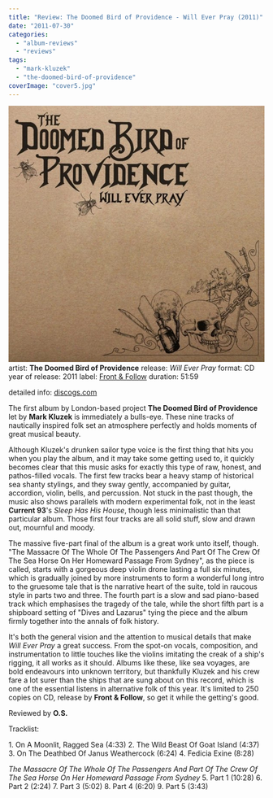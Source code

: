```yaml
---
title: "Review: The Doomed Bird of Providence - Will Ever Pray (2011)"
date: "2011-07-30"
categories: 
  - "album-reviews"
  - "reviews"
tags: 
  - "mark-kluzek"
  - "the-doomed-bird-of-providence"
coverImage: "cover5.jpg"
---
```


[![](images/cover5.jpg "tdbop_wep")](http://www.eveningoflight.nl/wordpress/wp-content/uploads/2011/07/cover5.jpg)artist: **The Doomed Bird of Providence** release: _Will Ever Pray_ format: CD year of release: 2011 label: [Front & Follow](http://www.frontandfollow.com/) duration: 51:59

detailed info: [discogs.com](http://www.discogs.com/Doomed-Bird-Of-Providence-Will-Ever-Pray/release/3020733)

The first album by London-based project **The Doomed Bird of Providence** let by **Mark Kluzek** is immediately a bulls-eye. These nine tracks of nautically inspired folk set an atmosphere perfectly and holds moments of great musical beauty.

Although Kluzek's drunken sailor type voice is the first thing that hits you when you play the album, and it may take some getting used to, it quickly becomes clear that this music asks for exactly this type of raw, honest, and pathos-filled vocals. The first few tracks bear a heavy stamp of historical sea shanty stylings, and they sway gently, accompanied by guitar, accordion, violin, bells, and percussion. Not stuck in the past though, the music also shows parallels with modern experimental folk, not in the least **Current 93**'s _Sleep Has His House_, though less minimalistic than that particular album. Those first four tracks are all solid stuff, slow and drawn out, mournful and moody.

The massive five-part final of the album is a great work unto itself, though. "The Massacre Of The Whole Of The Passengers And Part Of The Crew Of The Sea Horse On Her Homeward Passage From Sydney", as the piece is called, starts with a gorgeous deep violin drone lasting a full six minutes, which is gradually joined by more instruments to form a wonderful long intro to the gruesome tale that is the narrative heart of the suite, told in raucous style in parts two and three. The fourth part is a slow and sad piano-based track which emphasises the tragedy of the tale, while the short fifth part is a shipboard setting of "Dives and Lazarus" tying the piece and the album firmly together into the annals of folk history.

It's both the general vision and the attention to musical details that make _Will Ever Pray_ a great success. From the spot-on vocals, composition, and instrumentation to little touches like the violins imitating the creak of a ship's rigging, it all works as it should. Albums like these, like sea voyages, are bold endeavours into unknown territory, but thankfully Kluzek and his crew fare a lot surer than the ships that are sung about on this record, which is one of the essential listens in alternative folk of this year. It's limited to 250 copies on CD, release by **Front & Follow**, so get it while the getting's good.

Reviewed by **O.S.**

Tracklist:

1\. On A Moonlit, Ragged Sea (4:33) 2. The Wild Beast Of Goat Island (4:37) 3. On The Deathbed Of Janus Weathercock (6:24) 4. Fedicia Exine (8:28)

_The Massacre Of The Whole Of The Passengers And Part Of The Crew Of The Sea Horse On Her Homeward Passage From Sydney_ 5\. Part 1 (10:28) 6. Part 2 (2:24) 7. Part 3 (5:02) 8. Part 4 (6:20) 9. Part 5 (3:43)

